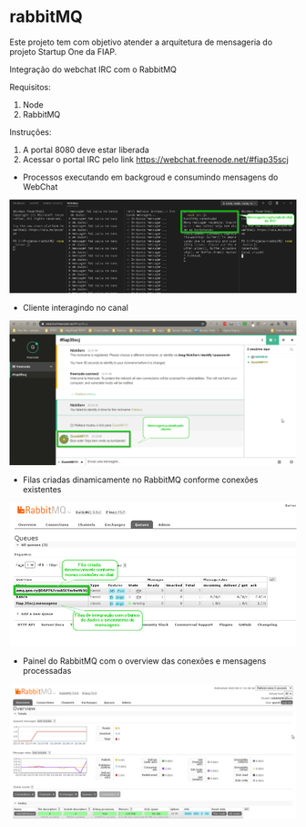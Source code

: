 # rabbitMQ
Este projeto tem com objetivo atender a arquitetura de mensageria do projeto Startup One da FIAP. 

Integração do webchat IRC com o RabbitMQ

Requisitos:
1) Node 
2) RabbitMQ

Instruções:
1) A portal 8080 deve estar liberada
2) Acessar o portal IRC pelo link https://webchat.freenode.net/#fiap35scj

<ul>
    <li>Processos executando em backgroud e consumindo mensagens do WebChat</li>
</ul>

<img src="img/3.png">

<ul>
    <li>Cliente interagindo no canal</li>
</ul>

<img src="img/4.png">

<ul>
    <li>Filas criadas dinamicamente no RabbitMQ conforme conexões existentes</li>
</ul>

<img src="img/5.png">

<ul>
    <li>Painel do RabbitMQ com o overview das conexões e mensagens processadas</li>
</ul>

<img src="img/6.png">